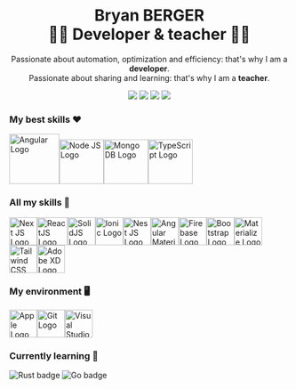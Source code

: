 <h1 align="center">
  <span>Bryan BERGER</span><br>
  <span>👨‍💻 Developer & teacher 👨‍🏫</span>
</h1>

<p align="center">
  Passionate about automation, optimization and efficiency: that's why I am a <strong>developer</strong>.<br/>
  Passionate about sharing and learning: that's why I am a <strong>teacher</strong>.
</p>

<div align="center">

[<img src="https://img.shields.io/badge/LinkedIn-0077B5?style=for-the-badge&logo=linkedin&logoColor=white" />](https://www.linkedin.com/in/bryanbrg/)
[<img src="https://img.shields.io/badge/YouTube-FF0000?style=for-the-badge&logo=youtube&logoColor=white" />](https://www.youtube.com/channel/UCCdFltUcI4kquBPHDhCko2Q)
[<img src="https://img.shields.io/badge/Medium-12100E?style=for-the-badge&logo=medium&logoColor=white" />](https://medium.com/@bryan.berger98)
[<img src="https://img.shields.io/badge/StackOverflow-F58025?style=for-the-badge&logo=stackoverflow&logoColor=white" />](https://stackoverflow.com/users/11840909/bryan-berger)

 </div>

### My best skills ❤️

<img src="https://user-images.githubusercontent.com/39988518/138675903-08a076cc-21f3-4585-b7bc-a1ef9305fdbb.png" alt="Angular Logo" width="90" height="90" title="Angular"><img src="https://user-images.githubusercontent.com/39988518/138675919-f1358215-f77f-44a0-81a6-4849871e887d.png" alt="Node JS Logo" width="80" height="80" title="Node JS"><img src="https://user-images.githubusercontent.com/39988518/138675929-83193f43-0f6a-4230-9875-44b1d3fea524.png" alt="Mongo DB Logo" width="80" height="80" title="MongoDB"><img src="https://user-images.githubusercontent.com/39988518/143005072-60c4e2b6-1b2c-4ac8-8404-45026c30614c.png" alt="TypeScript Logo" width="80" height="80" title="TypeScript">

### All my skills 🚀

<img src="https://user-images.githubusercontent.com/39988518/167617803-aac1febf-9358-4704-ad72-214f2a6355d4.png" alt="Next JS Logo" width="50" height= "50" title="Next JS"><img src="https://user-images.githubusercontent.com/39988518/157606024-89cdc35e-4a9d-408a-8f39-73ea76876b57.png" alt="ReactJS Logo" width="55" height= "50" title="React"><img src="https://user-images.githubusercontent.com/39988518/155844372-d521c37a-60f9-446d-8ea0-36cbf48eb7ad.jpg" alt="SolidJS Logo" width="50" height="50" title="SolidJS"><img src="https://user-images.githubusercontent.com/39988518/138676778-21521e15-2560-44b6-8905-05b5e22dba39.png" alt="Ionic Logo" width="50" height="50" title="Ionic"><img src="https://user-images.githubusercontent.com/39988518/138677002-d6bae22c-1fc5-4e2b-80a9-727d7a9c52c2.png" alt="Nest JS Logo" width="50" height="50" title="Nest JS"><img src="https://user-images.githubusercontent.com/39988518/138677320-1bc1e2f6-6945-4f05-bc4d-43db0f351b23.png" alt="Angular Material Logo" width="50" height="50" title="Angular Material"><img src="https://user-images.githubusercontent.com/39988518/138677610-097f49e8-534b-4d02-9841-4ed7205fffbe.png" alt="Firebase Logo" width="50" height="50" title="Firebase"><img src="https://user-images.githubusercontent.com/39988518/138677430-8df144e2-dd3a-44b4-b65d-a55d09128632.png" alt="Bootstrap Logo" width="50" height="50" title="Bootstrap"><img src="https://user-images.githubusercontent.com/39988518/138677804-0f3a52ea-05d8-46f5-9d65-19e1c23b007c.png" alt="Materialize Logo" width="50" height="50" title="Materialize"><img src="https://user-images.githubusercontent.com/39988518/138677832-96115e32-b7d6-4d76-bac6-e552672f23fb.jpg" alt="Tailwind CSS Logo" width="50" height="50" title="Tailwind CSS"><img src="https://user-images.githubusercontent.com/39988518/138678498-f24d515a-145a-43fc-9a16-43bf92dc836b.png" alt="Adobe XD Logo" width="50" height="50" title="Adobe XD">

### My environment 🖥️
<img src="https://user-images.githubusercontent.com/39988518/138678289-e9a7dc03-4ce3-46d5-a459-193fa9d450fa.png" alt="Apple Logo" width="50" height="50" title="Apple"><img src="https://user-images.githubusercontent.com/39988518/138677722-7e01e30c-1a93-4b8a-874d-2f9433686169.png" alt="Git Logo" width="50" height="50" title="Git"><img src="https://user-images.githubusercontent.com/39988518/138678426-3a050c4d-af63-42c7-8032-bf7441a93cd3.png" alt="Visual Studio Code Logo" width="50" height="50" title="Visual Studio Code">

### Currently learning 🧠
<img src="https://img.shields.io/badge/rust-%23000000.svg?style=for-the-badge&logo=rust&logoColor=white" title="Rust" alt="Rust badge" /> <img src="https://img.shields.io/badge/go-%2300ADD8.svg?style=for-the-badge&logo=go&logoColor=white" title="Go" alt="Go badge" />
